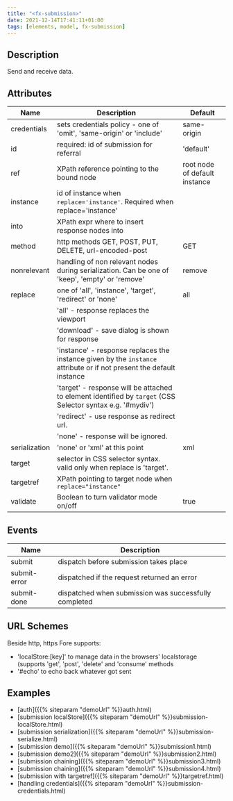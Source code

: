 ```yaml
---
title: "<fx-submission>"
date: 2021-12-14T17:41:11+01:00
tags: [elements, model, fx-submission]
---
```


## Description

Send and receive data.


## Attributes
| Name | Description | Default |
|------|-------------| -------- |
| credentials | sets credentials policy - one of 'omit', 'same-origin' or 'include' | same-origin |
| id | required: id of submission for referral | 'default' |
| ref | XPath reference pointing to the bound node | root node of default instance |
| instance | id of instance when `replace='instance'`. Required when replace='instance' |  |
| into | XPath expr where to insert response nodes into |  |
| method | http methods GET, POST, PUT, DELETE, url-encoded-post | GET  |
| nonrelevant | handling of non relevant nodes during serialization. Can be one of 'keep', 'empty' or 'remove' | remove  |
| replace | one of 'all', 'instance', 'target', 'redirect' or 'none' | all  |
|  | 'all' - response replaces the viewport |   |
|  | 'download' - save dialog is shown for response | |
|  | 'instance' - response replaces the instance given by the `instance` attribute or if not present the default instance |   |
|  | 'target' - response will be attached to element identified by `target` (CSS Selector syntax e.g. '#mydiv')| |
|  | 'redirect' - use response as redirect url. | |
|  | 'none' - response will be ignored. | |
| serialization | 'none' or 'xml' at this point | xml |
| target | selector in CSS selector syntax. valid only when replace is 'target'.  | |
| targetref | XPath pointing to target node when `replace="instance"` | |
| validate | Boolean to turn validator mode on/off | true |

 
## Events
| Name | Description | 
|------|-------------| 
| submit | dispatch before submission takes place |
| submit-error | dispatched if the request returned an error |
| submit-done | dispatched when submission was successfully completed |


## URL Schemes

Beside http, https Fore supports:

  * 'localStore:[key]' to manage data in the browsers' localstorage (supports 'get', 'post', 'delete' and 'consume' methods
  * '#echo' to echo back whatever got sent 
  
## Examples

* [auth]({{% siteparam "demoUrl" %}}auth.html)
* [submission localStore]({{% siteparam "demoUrl" %}}submission-localStore.html)
* [submission serialization]({{% siteparam "demoUrl" %}}submission-serialize.html)
* [submission demo]({{% siteparam "demoUrl" %}}submission1.html)
* [submission demo2]({{% siteparam "demoUrl" %}}submission2.html)
* [submission chaining]({{% siteparam "demoUrl" %}}submission3.html)
* [submission chaining]({{% siteparam "demoUrl" %}}submission4.html)
* [submission with targetref]({{% siteparam "demoUrl" %}}targetref.html)
* [handling credentials]({{% siteparam "demoUrl" %}}submission-credentials.html)



